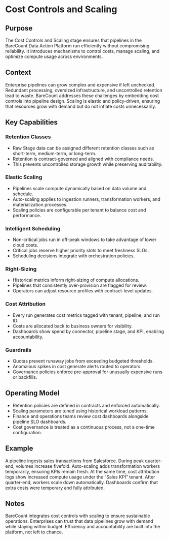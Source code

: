 # Cost Controls and Scaling

## Purpose
The Cost Controls and Scaling stage ensures that pipelines in the BareCount Data Action Platform run efficiently without compromising reliability. It introduces mechanisms to control costs, manage scaling, and optimize compute usage across environments.

## Context
Enterprise pipelines can grow complex and expensive if left unchecked. Redundant processing, oversized infrastructure, and uncontrolled retention lead to waste. BareCount addresses these challenges by embedding cost controls into pipeline design. Scaling is elastic and policy-driven, ensuring that resources grow with demand but do not inflate costs unnecessarily.

## Key Capabilities

### Retention Classes
- Raw Stage data can be assigned different retention classes such as short-term, medium-term, or long-term.  
- Retention is contract-governed and aligned with compliance needs.  
- This prevents uncontrolled storage growth while preserving auditability.

### Elastic Scaling
- Pipelines scale compute dynamically based on data volume and schedule.  
- Auto-scaling applies to ingestion runners, transformation workers, and materialization processes.  
- Scaling policies are configurable per tenant to balance cost and performance.

### Intelligent Scheduling
- Non-critical jobs run in off-peak windows to take advantage of lower cloud costs.  
- Critical jobs reserve higher priority slots to meet freshness SLOs.  
- Scheduling decisions integrate with orchestration policies.

### Right-Sizing
- Historical metrics inform right-sizing of compute allocations.  
- Pipelines that consistently over-provision are flagged for review.  
- Operators can adjust resource profiles with contract-level updates.

### Cost Attribution
- Every run generates cost metrics tagged with tenant, pipeline, and run ID.  
- Costs are allocated back to business owners for visibility.  
- Dashboards show spend by connector, pipeline stage, and KPI, enabling accountability.

### Guardrails
- Quotas prevent runaway jobs from exceeding budgeted thresholds.  
- Anomalous spikes in cost generate alerts routed to operators.  
- Governance policies enforce pre-approval for unusually expensive runs or backfills.

## Operating Model
- Retention policies are defined in contracts and enforced automatically.  
- Scaling parameters are tuned using historical workload patterns.  
- Finance and operations teams review cost dashboards alongside pipeline SLO dashboards.  
- Cost governance is treated as a continuous process, not a one-time configuration.

## Example
A pipeline ingests sales transactions from Salesforce. During peak quarter-end, volumes increase fivefold. Auto-scaling adds transformation workers temporarily, ensuring KPIs remain fresh. At the same time, cost attribution logs show increased compute usage under the “Sales KPI” tenant. After quarter-end, workers scale down automatically. Dashboards confirm that extra costs were temporary and fully attributed.

## Notes
BareCount integrates cost controls with scaling to ensure sustainable operations. Enterprises can trust that data pipelines grow with demand while staying within budget. Efficiency and accountability are built into the platform, not left to chance.
